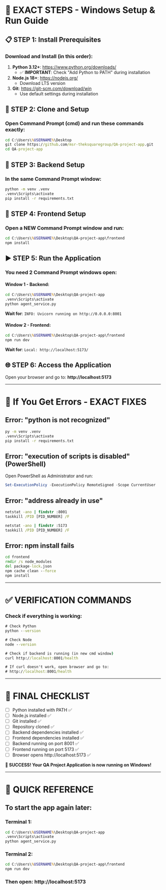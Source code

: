 # 🎯 EXACT STEPS - Windows Setup & Run Guide

## 📋 STEP 1: Install Prerequisites

### Download and Install (in this order):
1. **Python 3.12+**: https://www.python.org/downloads/
   - ✅ **IMPORTANT**: Check "Add Python to PATH" during installation
2. **Node.js 18+**: https://nodejs.org/
   - Download LTS version
3. **Git**: https://git-scm.com/download/win
   - Use default settings during installation

## 🚀 STEP 2: Clone and Setup

### Open Command Prompt (cmd) and run these commands exactly:

```cmd
cd C:\Users\%USERNAME%\Desktop
git clone https://github.com/msr-theksquaregroup/QA-project-app.git
cd QA-project-app
```

## 🔧 STEP 3: Backend Setup

### In the same Command Prompt window:

```cmd
python -m venv .venv
.venv\Scripts\activate
pip install -r requirements.txt
```

## 🎨 STEP 4: Frontend Setup

### Open a NEW Command Prompt window and run:

```cmd
cd C:\Users\%USERNAME%\Desktop\QA-project-app\frontend
npm install
```

## ▶️ STEP 5: Run the Application

### You need 2 Command Prompt windows open:

#### Window 1 - Backend:
```cmd
cd C:\Users\%USERNAME%\Desktop\QA-project-app
.venv\Scripts\activate
python agent_service.py
```
**Wait for**: `INFO: Uvicorn running on http://0.0.0.0:8001`

#### Window 2 - Frontend:
```cmd
cd C:\Users\%USERNAME%\Desktop\QA-project-app\frontend
npm run dev
```
**Wait for**: `Local: http://localhost:5173/`

## 🌐 STEP 6: Access the Application

Open your browser and go to: **http://localhost:5173**

---

# 🚨 If You Get Errors - EXACT FIXES

## Error: "python is not recognized"
```cmd
py -m venv .venv
.venv\Scripts\activate
pip install -r requirements.txt
```

## Error: "execution of scripts is disabled" (PowerShell)
Open PowerShell as Administrator and run:
```powershell
Set-ExecutionPolicy -ExecutionPolicy RemoteSigned -Scope CurrentUser
```

## Error: "address already in use"
```cmd
netstat -ano | findstr :8001
taskkill /PID [PID_NUMBER] /F

netstat -ano | findstr :5173
taskkill /PID [PID_NUMBER] /F
```

## Error: npm install fails
```cmd
cd frontend
rmdir /s node_modules
del package-lock.json
npm cache clean --force
npm install
```

---

# ✅ VERIFICATION COMMANDS

### Check if everything is working:

```cmd
# Check Python
python --version

# Check Node
node --version

# Check if backend is running (in new cmd window)
curl http://localhost:8001/health

# If curl doesn't work, open browser and go to:
# http://localhost:8001/health
```

---

# 🎯 FINAL CHECKLIST

- [ ] Python installed with PATH ✅
- [ ] Node.js installed ✅  
- [ ] Git installed ✅
- [ ] Repository cloned ✅
- [ ] Backend dependencies installed ✅
- [ ] Frontend dependencies installed ✅
- [ ] Backend running on port 8001 ✅
- [ ] Frontend running on port 5173 ✅
- [ ] Browser opens http://localhost:5173 ✅

**🎉 SUCCESS! Your QA Project Application is now running on Windows!**

---

# 📝 QUICK REFERENCE

## To start the app again later:

### Terminal 1:
```cmd
cd C:\Users\%USERNAME%\Desktop\QA-project-app
.venv\Scripts\activate
python agent_service.py
```

### Terminal 2:
```cmd
cd C:\Users\%USERNAME%\Desktop\QA-project-app\frontend
npm run dev
```

### Then open: http://localhost:5173

